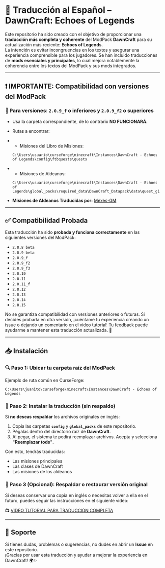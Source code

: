 # 🌄 Traducción al Español – DawnCraft: Echoes of Legends

Este repositorio ha sido creado con el objetivo de proporcionar una **traducción más completa y coherente** del ModPack **DawnCraft** para su actualización más reciente: **Echoes of Legends**.  
La intención es evitar incongruencias en los textos y asegurar una experiencia comprensible para los jugadores. Se han incluido traducciones de **mods esenciales y principales**, lo cual mejora notablemente la coherencia entre los textos del ModPack y sus mods integrados.

---

## ❗ IMPORTANTE: Compatibilidad con versiones del ModPack

### 🔻 Para versiones: `2.0.9_f` o inferiores y `2.0.9_f2` o superiores
- Usa la carpeta correspondiente, de lo contrario **NO FUNCIONARÁ**.
- Rutas a encontrar:
- - Misiones del Libro de Misiones:
  ```
  C:\Users\usuario\curseforge\minecraft\Instances\DawnCraft - Echoes of Legends\config\ftbquests\quests
  ```
- - Misiones de Aldeanos:
  ```
  C:\Users\usuario\curseforge\minecraft\Instances\DawnCraft - Echoes of Legends\global_packs\required_data\DawnCraft_Datapack\data\quest_giver\quests
  ```
  
- **Misiones de Aldeanos Traducidas por:** [Mexes-GM](https://github.com/Mexes-GM)
---

## ✅ Compatibilidad Probada

Esta traducción ha sido **probada y funciona correctamente** en las siguientes versiones del ModPack:

- `2.0.8 beta`
- `2.0.9 beta`
- `2.0.9_f`
- `2.0.9_f2`
- `2.0.9_f3`
- `2.0.10`
- `2.0.11`
- `2.0.11_f`
- `2.0.12`
- `2.0.13`
- `2.0.14`
- `2.0.15`

No se garantiza compatibilidad con versiones anteriores o futuras. Si decides probarla en otra versión, ¡cuéntame tu experiencia creando un issue o dejando un comentario en el video tutorial! Tu feedback puede ayudarme a mantener esta traducción actualizada. 🔧

---

## 📥 Instalación

### 🔍 Paso 1: Ubicar tu carpeta raíz del ModPack
Ejemplo de ruta común en CurseForge:

  ```
  C:\Users\juanito\curseforge\minecraft\Instances\DawnCraft - Echoes of Legends
  ```

### 📂 Paso 2: Instalar la traducción (sin respaldo)
Si **no deseas respaldar** los archivos originales en inglés:
1. Copia las carpetas **`config`** y **`global_packs`** de este repositorio.
2. Pégalas dentro del directorio raíz de **DawnCraft**.
3. Al pegar, el sistema te pedirá reemplazar archivos. Acepta y selecciona **"Reemplazar todo"**.

Con esto, tendrás traducidas:
- Las misiones principales
- Las clases de DawnCraft
- Las misiones de los aldeanos

### 💾 Paso 3 (Opcional): Respaldar o restaurar versión original
Si deseas conservar una copia en inglés o necesitas volver a ella en el futuro, puedes seguir las instrucciones en el siguiente video:

📺 [VIDEO TUTORIAL PARA TRADUCCIÓN COMPLETA](https://youtu.be/XRrmj6TKvg4)

---

## 💬 Soporte

Si tienes dudas, problemas o sugerencias, no dudes en abrir un **Issue** en este repositorio.  
¡Gracias por usar esta traducción y ayudar a mejorar la experiencia en DawnCraft! 🌍✨

